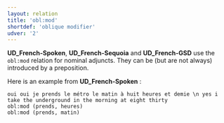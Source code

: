 ```yaml
---
layout: relation
title: 'obl:mod'
shortdef: 'oblique modifier'
udver: '2'
---
```


**UD_French-Spoken**, **UD_French-Sequoia** and **UD_French-GSD** use the `obl:mod` relation for nominal adjuncts.
They can be (but are not always) introduced by a preposition.

Here is an example from **UD_French-Spoken** :

~~~ sdparse
oui oui je prends le métro le matin à huit heures et demie \n yes i take the underground in the morning at eight thirty
obl:mod (prends, heures)
obl:mod (prends, matin)
~~~
<!-- Interlanguage links updated Út 9. května 2023, 20:04:29 CEST -->
